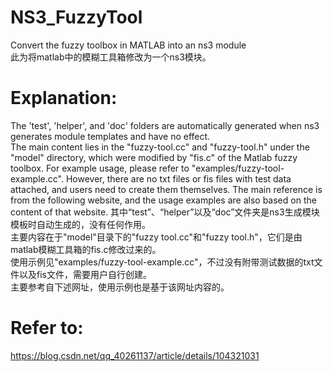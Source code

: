 # NS3_FuzzyTool
 Convert the fuzzy toolbox in MATLAB into an ns3 module  
 此为将matlab中的模糊工具箱修改为一个ns3模块。  
  
# Explanation:  
 The 'test', 'helper', and 'doc' folders are automatically generated when ns3 generates module   templates and have no effect.  
 The main content lies in the "fuzzy-tool.cc" and "fuzzy-tool.h" under the "model" directory, which were modified by "fis.c" of the Matlab fuzzy toolbox.
 For example usage, please refer to "examples/fuzzy-tool-example.cc". However, there are no txt files or fis files with test data attached, and users need to create them themselves. 
 The main reference is from the following website, and the usage examples are also based on the content of that website.
 其中“test”、“helper”以及“doc”文件夹是ns3生成模块模板时自动生成的，没有任何作用。  
 主要内容在于"model"目录下的"fuzzy tool.cc"和"fuzzy tool.h"，它们是由matlab模糊工具箱的fis.c修改过来的。  
 使用示例见"examples/fuzzy-tool-example.cc"，不过没有附带测试数据的txt文件以及fis文件，需要用户自行创建。  
 主要参考自下述网址，使用示例也是基于该网址内容的。
  
# Refer to:  
 <https://blog.csdn.net/qq_40261137/article/details/104321031>  



